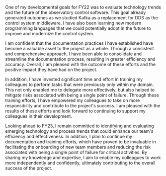 One of my developmental goals for FY22 was to evaluate technology trends and the future of the observatory control software. This goal already generated outcomes as we studied Kafka as a replacement for DDS as the control system middleware. I have also been learning new modern programming languages that we could potentially adopt in the future to improve and modernize the control system. 

I am confident that the documentation practices I have established have become a valuable asset to the project as a whole. Through a consistent and comprehensive approach, I have been able to consolidate and streamline the documentation process, resulting in greater efficiency and accuracy. Overall, I am pleased with the outcome of these efforts and the positive impact they have had on the project.

In addition, I have invested significant time and effort in training my colleagues to perform tasks that were previously only within my domain. This not only enabled me to delegate more effectively, but also helped to mitigate risks associated with being a single point of failure. Through these training efforts, I have empowered my colleagues to take on more responsibility and contribute to the project's success. I am pleased with the results of these efforts and look forward to continuing to support my colleagues in their development.

Looking ahead to FY23, I remain committed to identifying and evaluating emerging technology and process trends that could enhance our team's efficiency and effectiveness. In addition, I plan to continue my documentation and training efforts, which have proven to be invaluable in facilitating the onboarding of new team members and reducing the risk associated with being a single point of failure for critical activities. By sharing my knowledge and expertise, I aim to enable my colleagues to work more independently and confidently, ultimately contributing to the overall success of the project.
